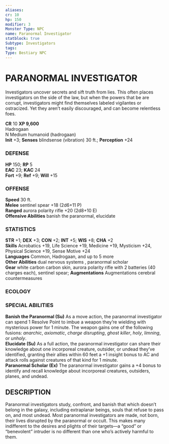 ```yaml
---
aliases: 
cr: 10
hp: 150
modifier: 3
Monster Type: NPC
name: Paranormal Investigator
statblock: true
Subtype: Investigators
tags: 
Type: Bestiary NPC
---
```

# PARANORMAL INVESTIGATOR
Investigators uncover secrets and sift truth from lies. This often places investigators on the side of the law, but when the powers that be are corrupt, investigators might find themselves labeled vigilantes or ostracized. Yet they aren’t easily discouraged, and can become relentless foes.

**CR** 10
**XP 9,600**  
Hadrogaan  
N Medium humanoid (hadrogaan)  
**Init** +3; **Senses** blindsense (vibration) 30 ft.; **Perception** +24  

### DEFENSE

**HP** 150; **RP** 5  
**EAC** 23; **KAC** 24  
**Fort** +9; **Ref** +9; **Will** +15  

### OFFENSE

**Speed** 30 ft.  
**Melee** sentinel spear +18 (2d6+11 P)  
**Ranged** aurora polarity rifle +20 (2d8+10 E)  
**Offensive Abilities** banish the paranormal, elucidate

### STATISTICS

**STR** +1; **DEX** +3; **CON** +2; **INT** +5; **WIS** +8; **CHA** +2  
**Skills** Acrobatics +19, Life Science +19, Medicine +19, Mysticism +24, Physical Science +19, Sense Motive +24  
**Languages** Common, Hadrogaan, and up to 5 more  
**Other Abilities** dual nervous systems , paranormal scholar  
**Gear** white carbon carbon skin, aurora polarity rifle with 2 batteries (40 charges each), sentinel spear; **Augmentations** Augmentations cerebral countermeasures

### ECOLOGY

### SPECIAL ABILITIES

**Banish the Paranormal (Su)** As a move action, the paranormal investigator can spend 1 Resolve Point to imbue a weapon they’re wielding with mysterious power for 1 minute. The weapon gains one of the following fusions: _anarchic_, _axiomatic_, _charge disrupting_, _ghost killer_, _holy_, _limning_, or _unholy_.  
**Elucidate (Su)** As a full action, the paranormal investigator can share their knowledge about one incorporeal creature, outsider, or undead they’ve identified, granting their allies within 60 feet a +1 insight bonus to AC and attack rolls against creatures of that kind for 1 minute.  
**Paranormal Scholar (Ex)** The paranormal investigator gains a +4 bonus to identify and recall knowledge about incorporeal creatures, outsiders, planes, and undead.

## DESCRIPTION

Paranormal investigators study, confront, and banish that which doesn’t belong in the galaxy, including extraplanar beings, souls that refuse to pass on, and most undead. Most paranormal investigators are made, not born, their lives disrupted by the paranormal or occult. This makes many indifferent to the desires and plights of their targets—a “good” or “benevolent” intruder is no different than one who’s actively harmful to them.